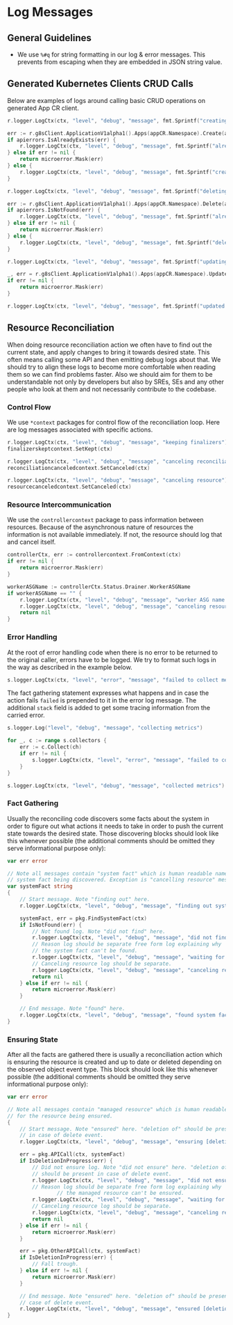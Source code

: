 # Log Messages



## General Guidelines

- We use `%#q` for string formatting in our log & error messages. This prevents
  from escaping when they are embedded in JSON string value.



## Generated Kubernetes Clients CRUD Calls

Below are examples of logs around calling basic CRUD operations on generated
App CR client.

```go
r.logger.LogCtx(ctx, "level", "debug", "message", fmt.Sprintf("creating App CR %#q in namespace %#q", appCR.Name, appCR.Namespace))

err := r.g8sClient.ApplicationV1alpha1().Apps(appCR.Namespace).Create(appCR.Name)
if apierrors.IsAlreadyExists(err) {
	r.logger.LogCtx(ctx, "level", "debug", "message", fmt.Sprintf("already created App CR %#q in namespace %#q", appCR.Name, appCR.Namespace))
} else if err != nil {
	return microerror.Mask(err)
} else {
	r.logger.LogCtx(ctx, "level", "debug", "message", fmt.Sprintf("created App CR %#q in namespace %#q", appCR.Name, appCR.Namespace))
}
```

```go
r.logger.LogCtx(ctx, "level", "debug", "message", fmt.Sprintf("deleting App CR %#q in namespace %#q", appCR.Name, appCR.Namespace))

err := r.g8sClient.ApplicationV1alpha1().Apps(appCR.Namespace).Delete(appCR.Name, &metav1.DeleteOptions{})
if apierrors.IsNotFound(err) {
	r.logger.LogCtx(ctx, "level", "debug", "message", fmt.Sprintf("already deleted App CR %#q in namespace %#q", appCR.Name, appCR.Namespace))
} else if err != nil {
	return microerror.Mask(err)
} else {
	r.logger.LogCtx(ctx, "level", "debug", "message", fmt.Sprintf("deleted App CR %#q in namespace %#q", appCR.Name, appCR.Namespace))
}
```

```go
r.logger.LogCtx(ctx, "level", "debug", "message", fmt.Sprintf("updating App CR %#q in namespace %#q", appCR.Name, appCR.Namespace))

_, err = r.g8sClient.ApplicationV1alpha1().Apps(appCR.Namespace).Update(appCR)
if err != nil {
	return microerror.Mask(err)
}

r.logger.LogCtx(ctx, "level", "debug", "message", fmt.Sprintf("updated App CR %#q in namespace %#q", appCR.Name, appCR.Namespace))
```



## Resource Reconciliation

When doing resource reconciliation action we often have to find out the current
state, and apply changes to bring it towards desired state. This often means
calling some API and then emitting debug logs about that. We should try to align
these logs to become more comfortable when reading them so we can find problems faster.
Also we should aim for them to be understandable not only by developers but also
by SREs, SEs and any other people who look at them and not necessarily
contribute to the codebase.



### Control Flow

We use `*context` packages for control flow of the reconciliation loop. Here are
log messages associated with specific actions.

```go
r.logger.LogCtx(ctx, "level", "debug", "message", "keeping finalizers")
finalizerskeptcontext.SetKept(ctx)

r.logger.LogCtx(ctx, "level", "debug", "message", "canceling reconciliation")
reconciliationcanceledcontext.SetCanceled(ctx)

r.logger.LogCtx(ctx, "level", "debug", "message", "canceling resource")
resourcecanceledcontext.SetCanceled(ctx)
```



### Resource Intercommunication

We use the `controllercontext` package to pass information between resources.
Because of the asynchronous nature of resources the information is not available
immediately. If not, the resource should log that and cancel itself.

```go
controllerCtx, err := controllercontext.FromContext(ctx)
if err != nil {
	return microerror.Mask(err)
}

workerASGName := controllerCtx.Status.Drainer.WorkerASGName
if workerASGName == "" {
	r.logger.LogCtx(ctx, "level", "debug", "message", "worker ASG name is not available yet")
	r.logger.LogCtx(ctx, "level", "debug", "message", "canceling resource")
	return nil
}
```



### Error Handling

At the root of error handling code when there is no error to be returned to the
original caller, errors have to be logged. We try to format such logs in the way
as described in the example below.

```go
s.logger.LogCtx(ctx, "level", "error", "message", "failed to collect metrics", "stack", fmt.Sprintf("%#v", microerror.Mask(err)))
```

The fact gathering statement expresses what happens and in case the action fails
`failed` is prepended to it in the error log message. The additional `stack`
field is added to get some tracing information from the carried error.

```go
s.logger.Log("level", "debug", "message", "collecting metrics")

for _, c := range s.collectors {
	err := c.Collect(ch)
	if err != nil {
		s.logger.LogCtx(ctx, "level", "error", "message", "failed to collect metrics", "stack", fmt.Sprintf("%#v", microerror.Mask(err)))
	}
}

s.logger.LogCtx(ctx, "level", "debug", "message", "collected metrics")
```



### Fact Gathering

Usually the reconciling code discovers some facts about the system in order to
figure out what actions it needs to take in order to push the current state
towards the desired state. Those discovering blocks should look like this
whenever possible (the additional comments should be omitted they serve
informational purpose only):

```go
var err error

// Note all messages contain "system fact" which is human readable name for the
// system fact being discovered. Exception is "cancelling resource" message.
var systemFact string
{
	// Start message. Note "finding out" here.
	r.logger.LogCtx(ctx, "level", "debug", "message", "finding out system fact")

	systemFact, err = pkg.FindSystemFact(ctx)
	if IsNotFound(err) {
		// Not found log. Note "did not find" here.
		r.logger.LogCtx(ctx, "level", "debug", "message", "did not find system fact")
		// Reason log should be separate free form log explaining why
		// the system fact can't be found.
		r.logger.LogCtx(ctx, "level", "debug", "message", "waiting for system fact to be created")
		// Canceling resource log should be separate.
		r.logger.LogCtx(ctx, "level", "debug", "message", "canceling resource")
		return nil
	} else if err != nil {
		return microerror.Mask(err)
	}

	// End message. Note "found" here.
	r.logger.LogCtx(ctx, "level", "debug", "message", "found system fact")
}
```



### Ensuring State

After all the facts are gathered there is usually a reconciliation action which
is ensuring the resource is created and up to date or deleted depending on the
observed object event type. This block should look like this whenever possible
(the additional comments should be omitted they serve informational purpose
only):

```go
var err error

// Note all messages contain "managed resource" which is human readable name
// for the resource being ensured.
{
	// Start message. Note "ensured" here. "deletion of" should be present
	// in case of delete event.
	r.logger.LogCtx(ctx, "level", "debug", "message", "ensuring [deletion of] managed resource")

	err = pkg.APICall(ctx, systemFact)
	if IsDeletionInProgress(err) {
		// Did not ensure log. Note "did not ensure" here. "deletion of"
		// should be present in case of delete event.
		r.logger.LogCtx(ctx, "level", "debug", "message", "did not ensure [deletion of] managed resource")
		// Reason log should be separate free form log explaining why
                // the managed resource can't be ensured.
		r.logger.LogCtx(ctx, "level", "debug", "message", "waiting for the API call to finish")
		// Canceling resource log should be separate.
		r.logger.LogCtx(ctx, "level", "debug", "message", "canceling resource")
		return nil
	} else if err != nil {
		return microerror.Mask(err)
	}

	err = pkg.OtherAPICall(ctx, systemFact)
	if IsDeletionInProgress(err) {
		// Fall trough.
	} else if err != nil {
		return microerror.Mask(err)
	}

	// End message. Note "ensured" here. "deletion of" should be present in
	// case of delete event.
	r.logger.LogCtx(ctx, "level", "debug", "message", "ensured [deletion of] managed resource is created")
}
```
